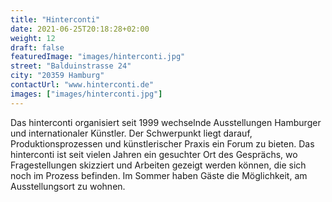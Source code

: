 ```yaml
---
title: "Hinterconti"
date: 2021-06-25T20:18:28+02:00
weight: 12
draft: false
featuredImage: "images/hinterconti.jpg"
street: "Balduinstrasse 24"
city: "20359 Hamburg"
contactUrl: "www.hinterconti.de"
images: ["images/hinterconti.jpg"]
---
```


Das hinterconti organisiert seit 1999 wechselnde Ausstellungen Hamburger und internationaler Künstler. Der Schwerpunkt liegt darauf,
Produktionsprozessen und künstlerischer Praxis ein Forum zu bieten. Das hinterconti ist seit vielen Jahren ein gesuchter Ort des Gesprächs, wo
Fragestellungen skizziert und Arbeiten gezeigt werden können, die sich noch im Prozess befinden. Im Sommer haben Gäste die Möglichkeit, am Ausstellungsort zu wohnen.
